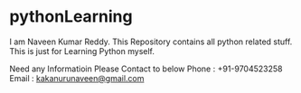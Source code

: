 # pythonLearning

I am Naveen Kumar Reddy.
This Repository contains all python related stuff. This is just for Learning Python myself.

Need any Informatioin
Please Contact to below
Phone : +91-9704523258
Email : kakanurunaveen@gmail.com
